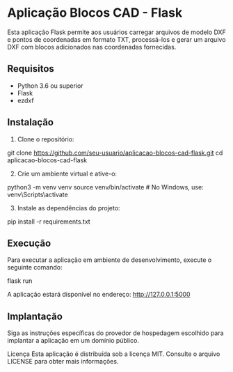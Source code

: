 # Aplicação Blocos CAD - Flask

Esta aplicação Flask permite aos usuários carregar arquivos de modelo DXF e pontos de coordenadas em formato TXT, processá-los e gerar um arquivo DXF com blocos adicionados nas coordenadas fornecidas.

## Requisitos

- Python 3.6 ou superior
- Flask
- ezdxf

## Instalação

1. Clone o repositório:

git clone https://github.com/seu-usuario/aplicacao-blocos-cad-flask.git
cd aplicacao-blocos-cad-flask

2. Crie um ambiente virtual e ative-o:

python3 -m venv venv
source venv/bin/activate  # No Windows, use: venv\Scripts\activate

3. Instale as dependências do projeto:

pip install -r requirements.txt

## Execução
Para executar a aplicação em ambiente de desenvolvimento, execute o seguinte comando:

flask run

A aplicação estará disponível no endereço: http://127.0.0.1:5000

## Implantação
Siga as instruções específicas do provedor de hospedagem escolhido para implantar a aplicação em um domínio público.

Licença
Esta aplicação é distribuída sob a licença MIT. Consulte o arquivo LICENSE para obter mais informações.


